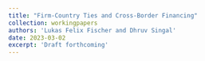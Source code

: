 ```yaml
---
title: "Firm-Country Ties and Cross-Border Financing"
collection: workingpapers
authors: 'Lukas Felix Fischer and Dhruv Singal'
date: 2023-03-02
excerpt: 'Draft forthcoming'
---
```

